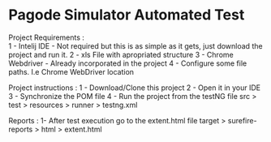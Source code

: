 # Pagode Simulator Automated Test

Project Requirements  : <br>
 1 - Intelij IDE - Not required but this is as simple as it gets, just download the project and run it.
 2 - xls File with apropriated structure
 3 - Chrome Webdriver - Already incorporated in the project
 4 - Configure some file paths. I.e Chrome WebDriver location
 
 
Project instructions :
 1 - Download/Clone this project
 2 - Open it in your IDE
 3 - Synchronize the POM file
 4 - Run the project from the testNG file 
    src > test > resources > runner > testng.xml 
 
Reports :
 1- After test execution go to the extent.html file
    target > surefire-reports > html > extent.html
